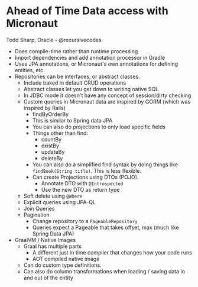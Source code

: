 # Ahead of Time Data access with Micronaut

Todd Sharp, Oracle - @recursivecodes

  * Does compile-time rather than runtime processing
  * Import dependencies and add annotation processor in Gradle
  * Uses JPA annotations, or Micronaut's own annotations for defining entities, etc.
  * Repositories can be interfaces, or abstract classes.
    * Include baked in default CRUD operations
    * Abstract classes let you get down to writing native SQL
    * In JDBC mode  it doesn't have any concept of session/dirty checking
    * Custom queries in Micronaut data are inspired by GORM (which was inspired by Rails)
      * find<X>By<Y>OrderBy<Z>
      * This is similar to Spring data JPA
      * You can also do projections to only load specific fields
      * Things other than find:
        * countBy
        * existBy
        * updateBy
        * deleteBy
      * You can also do a simplified find syntax by doing things like `findBook(String title)`. This is less flexible.
      * Can create Projections using DTOs (POJO).
        * Annotate DTO with `@Introspected`
        * Use the new DTO as return type
    * Soft delete using `@Where`
    * Explicit queries using JPA-QL
    * Join Queries
    * Pagination
      * Change repository to a `PageableRepository`
      * Queries expect a Pageable that takes offset, max (much like Spring Data JPA)
  * GraalVM / Native Images
    * Graal has multiple parts
      * A different just in time compiler that changes how your code runs
      * AOT compiled native image
    * Can do custom type definitions.
    * Can also do column transformations when loading / saving data in and out of the entity